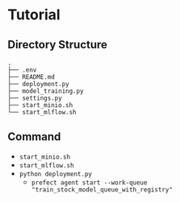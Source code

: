 # Tutorial

## Directory Structure

```
.
├── .env
├── README.md
├── deployment.py
├── model_training.py
├── settings.py
├── start_minio.sh
└── start_mlflow.sh
```

## Command

- `start_minio.sh`
- `start_mlflow.sh`
- `python deployment.py`
  - `prefect agent start --work-queue "train_stock_model_queue_with_registry"`